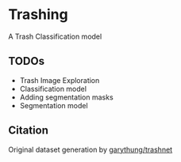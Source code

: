 # Trashing
A Trash Classification model

## TODOs
- Trash Image Exploration
- Classification model
- Adding segmentation masks
- Segmentation model

## Citation
Original dataset generation by [garythung/trashnet](https://github.com/garythung/trashnet)
